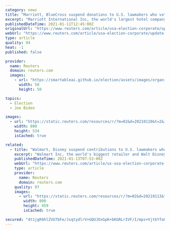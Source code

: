 ```yaml
---
category: news
title: "Marriott, BlueCross suspend donations to U.S. lawmakers who voted against Biden certification"
excerpt: "Marriott International Inc, the world's largest hotel company, and the Blue Cross Blue Shield Association (BCBSA) said Sunday they will suspend donations to U.S. lawmakers who voted last week against certifying President-elect Joe Biden's victory."
publishedDateTime: 2021-01-11T12:45:00Z
originalUrl: "https://www.reuters.com/article/usa-election-corporate/update-3-marriott-bluecross-suspend-donations-to-us-lawmakers-who-voted-against-biden-certification-idUSL1N2JL0EQ"
webUrl: "https://www.reuters.com/article/usa-election-corporate/update-3-marriott-bluecross-suspend-donations-to-us-lawmakers-who-voted-against-biden-certification-idUSL1N2JL0EQ"
type: article
quality: 94
heat: -1
published: false

provider:
  name: Reuters
  domain: reuters.com
  images:
    - url: "https://smartableai.github.io/election/assets/images/organizations/reuters.com-50x50.jpg"
      width: 50
      height: 50

topics:
  - Election
  - Joe Biden

images:
  - url: "https://static.reuters.com/resources/r/?m=02&d=20210110&t=2&i=1547294520&r=LYNXMPEH090FT&w=800"
    width: 800
    height: 534
    isCached: true

related:
  - title: "Walmart, Disney suspend contributions to U.S. lawmakers who opposed Biden certification"
    excerpt: "Walmart Inc, the world's biggest retailer and Walt Disney Co joined other major companies in indefinitely suspending donations to U.S. lawmakers who voted against President-elect Joe Biden's election certification."
    publishedDateTime: 2021-01-13T07:53:00Z
    webUrl: "https://www.reuters.com/article/us-usa-election-corporate-walmart-idUSKBN29H2TO"
    type: article
    provider:
      name: Reuters
      domain: reuters.com
    quality: 97
    images:
      - url: "https://static.reuters.com/resources/r/?m=02&d=20210113&t=2&i=1547573394&r=LYNXMPEH0B1LM&w=800"
        width: 800
        height: 459
        isCached: true

secured: "4t1jgR4hlZVU7bFe/JsqtydlrV+GQUJOxGpK+bKGRLrIVF/I/mps+VjtbYfoQoM8Pf+bpGltsOexVIaF0pADAHsPbXyatbhmKe7MUUVNAHQry9AdR5GcyenOKnqYAGESIPeEyT68Hl4mfTBpWXgG+RwCmax2ZZ3cTRZibd/h4HZ3/5ZWUqCkgEvcXk3rZFWMDX59Jz4XnqQKjAuhp4W8kUfAcfgRQQzOgBKVfX2ThEq7w0c42fn454Lul1phIFCt6EMLrsZ+QdmIrGcgUWEUxtHdX7j4sJGFQwPU1JBh8jsQ8difl0g8/XxBwpNwxnWGNKkoullN18GOvIOhR9Roc+PBS4MyYni4uV/Jf5palaI=;bJqB6aksERJWua3iIyXhbA=="
---
```


